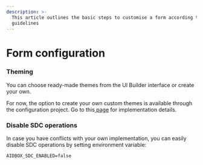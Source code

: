 ```yaml
---
description: >-
  This article outlines the basic steps to customise a form according to custom
  guidelines
---
```


# Form configuration

### Theming

You can choose ready-made themes from the UI Builder interface or create your own.&#x20;

For now, the option to create your own custom themes is available through the configuration project. Go to this[ page](../aidbox-code-editor/how-to-customize-form-appearance.md) for implementation details.

### Disable SDC operations

In case you have conflicts with your own implementation, you can easily disable SDC operations by setting environment variable:

```
AIDBOX_SDC_ENABLED=false
```
